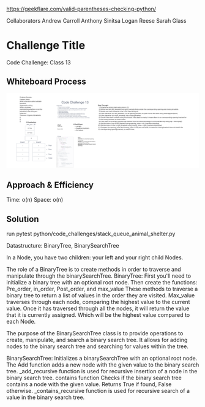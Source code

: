 https://geekflare.com/valid-parentheses-checking-python/


Collaborators
Andrew Carroll
Anthony Sinitsa
Logan Reese
Sarah Glass

# Challenge Title
Code Challenge: Class 13

## Whiteboard Process
![CodeChallenge13](<Screenshot 2023-06-28 210331.png>)

## Approach & Efficiency
Time: o(n)
Space: o(n)

## Solution
run pytest
python/code_challenges/stack_queue_animal_shelter.py




Datastructure: BinaryTree, BinarySearchTree

In a Node, you have two children: your left and your right child Nodes.

The role of a BinaryTree is to create methods in order to traverse and manipulate through the binarySearchTree.
BinaryTree:
First you'll need to initialize a binary tree with an optional root node.
Then create the functions: Pre_order, in_order, Post_order, and max_value
These methods to traverse a binary tree to return a list of values in the order they are visited.
Max_value traverses through each node, comparing the highest value to the current value. Once it has traversed through all the nodes, it will return the value that it is currently assigned. Which will be the highest value compared to each Node.

The purpose of the BinarySearchTree class is to provide operations to create, manipulate, and search a binary search tree.
It allows for adding nodes to the binary search tree and searching for values within the tree.

BinarySearchTree:
 Initializes a binarySearchTree with an optional root node.
 The Add function adds a new node with the given value to the binary search tree.
_add_recursive function is used for recursive insertion of a node in the binary search tree.
contains function Checks if the binary search tree contains a node with the given value. Returns True if found, False otherwise.
_contains_recursive function is used for recursive search of a value in the binary search tree.


